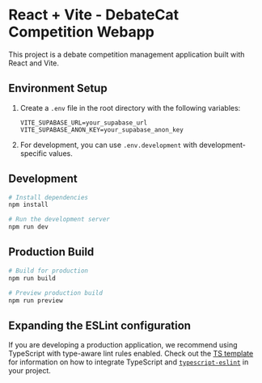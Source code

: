 # React + Vite - DebateCat Competition Webapp

This project is a debate competition management application built with React and Vite.

## Environment Setup

1. Create a `.env` file in the root directory with the following variables:
   ```
   VITE_SUPABASE_URL=your_supabase_url
   VITE_SUPABASE_ANON_KEY=your_supabase_anon_key
   ```

2. For development, you can use `.env.development` with development-specific values.

## Development

```bash
# Install dependencies
npm install

# Run the development server
npm run dev
```

## Production Build

```bash
# Build for production
npm run build

# Preview production build
npm run preview
```

## Expanding the ESLint configuration

If you are developing a production application, we recommend using TypeScript with type-aware lint rules enabled. Check out the [TS template](https://github.com/vitejs/vite/tree/main/packages/create-vite/template-react-ts) for information on how to integrate TypeScript and [`typescript-eslint`](https://typescript-eslint.io) in your project.
